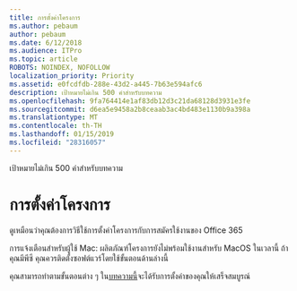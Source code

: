 ```yaml
---
title: การตั้งค่าโครงการ
ms.author: pebaum
author: pebaum
ms.date: 6/12/2018
ms.audience: ITPro
ms.topic: article
ROBOTS: NOINDEX, NOFOLLOW
localization_priority: Priority
ms.assetid: e0fcdfdb-288e-43d2-a445-7b63e594afc6
description: เป้าหมายไม่เกิน 500 คำสำหรับบทความ
ms.openlocfilehash: 9fa764414e1af83db12d3c21da68128d3931e3fe
ms.sourcegitcommit: d6ea5e9458a2b8ceaab3ac4bd483e1130b9a398a
ms.translationtype: MT
ms.contentlocale: th-TH
ms.lasthandoff: 01/15/2019
ms.locfileid: "28316057"
---
```

เป้าหมายไม่เกิน 500 คำสำหรับบทความ
  
# <a name="setting-up-project"></a>การตั้งค่าโครงการ

ดูเหมือนว่าคุณต้องการวิธีใช้การตั้งค่าโครงการกับการสมัครใช้งานของ Office 365
  
การแจ้งเตือนสำหรับผู้ใช้ Mac: ผลิตภัณฑ์โครงการยังไม่พร้อมใช้งานสำหรับ MacOS ในเวลานี้ ถ้าคุณมีพีซี คุณควรติดตั้งซอฟต์แวร์โดยใช้ขั้นตอนด้านล่างนี้
  
คุณสามารถทำตามขั้นตอนต่าง ๆ ใน[บทความนี้](https://support.office.com/article/https://support.office.com/article/7059249b-d9fe-4d61-ab96-5c5bf435f281.aspx)จะได้รับการตั้งค่าของคุณให้เสร็จสมบูรณ์
  

